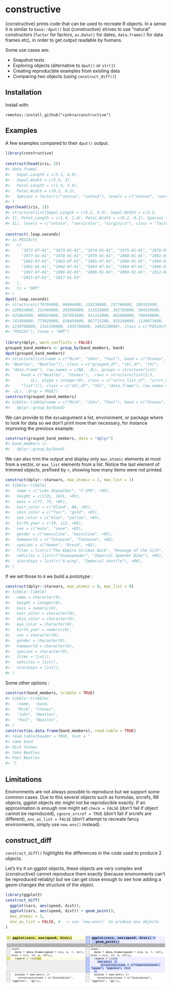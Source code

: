 
<!-- README.md is generated from README.Rmd. Please edit that file -->
# constructive

{constructive} prints code that can be used to recreate R objects. In a
sense it is similar to `base::dput()` but {constructive} strives to use
“natural” constructors (`factor` for factors, `as.Date()` for dates,
`data.frame()` for data frames etc), in order to get output readable by
humans.

Some use cases are:

-   Snapshot tests
-   Exploring objects (alternative to `dput()` or `str()`)
-   Creating reproducible examples from existing data
-   Comparing two objects (using `construct_diff()`)

## Installation

Install with:

    remotes::install_github("cynkra/constructive")

## Examples

A few examples compared to their `dput()` output.

``` r
library(constructive)

construct(head(iris, 2))
#> data.frame(
#>   Sepal.Length = c(5.1, 4.9),
#>   Sepal.Width = c(3.5, 3),
#>   Petal.Length = c(1.4, 1.4),
#>   Petal.Width = c(0.2, 0.2),
#>   Species = factor(c("setosa", "setosa"), levels = c("setosa", "versicolor", "virginica"))
#> )
dput(head(iris, 2))
#> structure(list(Sepal.Length = c(5.1, 4.9), Sepal.Width = c(3.5, 
#> 3), Petal.Length = c(1.4, 1.4), Petal.Width = c(0.2, 0.2), Species = structure(c(1L, 
#> 1L), levels = c("setosa", "versicolor", "virginica"), class = "factor")), row.names = 1:2, class = "data.frame")

construct(.leap.seconds)
#> as.POSIXct(
#>   c(
#>     "1972-07-01", "1973-01-01", "1974-01-01", "1975-01-01", "1976-01-01",
#>     "1977-01-01", "1978-01-01", "1979-01-01", "1980-01-01", "1981-07-01",
#>     "1982-07-01", "1983-07-01", "1985-07-01", "1988-01-01", "1990-01-01",
#>     "1991-01-01", "1992-07-01", "1993-07-01", "1994-07-01", "1996-01-01",
#>     "1997-07-01", "1999-01-01", "2006-01-01", "2009-01-01", "2012-07-01",
#>     "2015-07-01", "2017-01-01"
#>   ),
#>   tz = "GMT"
#> )
dput(.leap.seconds)
#> structure(c(78796800, 94694400, 126230400, 157766400, 189302400, 
#> 220924800, 252460800, 283996800, 315532800, 362793600, 394329600, 
#> 425865600, 489024000, 567993600, 631152000, 662688000, 709948800, 
#> 741484800, 773020800, 820454400, 867715200, 915148800, 1136073600, 
#> 1230768000, 1341100800, 1435708800, 1483228800), class = c("POSIXct", 
#> "POSIXt"), tzone = "GMT")

library(dplyr, warn.conflicts = FALSE)
grouped_band_members <- group_by(band_members, band)
dput(grouped_band_members)
#> structure(list(name = c("Mick", "John", "Paul"), band = c("Stones", 
#> "Beatles", "Beatles")), class = c("grouped_df", "tbl_df", "tbl", 
#> "data.frame"), row.names = c(NA, -3L), groups = structure(list(
#>     band = c("Beatles", "Stones"), .rows = structure(list(2:3, 
#>         1L), ptype = integer(0), class = c("vctrs_list_of", "vctrs_vctr", 
#>     "list"))), class = c("tbl_df", "tbl", "data.frame"), row.names = c(NA, 
#> -2L), .drop = TRUE))
construct(grouped_band_members)
#> tibble::tibble(name = c("Mick", "John", "Paul"), band = c("Stones", "Beatles", "Beatles")) |>
#>   dplyr::group_by(band)
```

We can provide to the `data`argument a list, environment, or package
where to look for data so we don’t print more than necessary, for
instance improving the previous example:

``` r
construct(grouped_band_members, data = "dplyr")
#> band_members |>
#>   dplyr::group_by(band)
```

We can also trim the output and display only `max_atomic` elements at
most from a vector, or `max_list` elements from a list. Notice the last
element of trimmed objects, prefixed by `+`, showing how many items were
not printed.

``` r
construct(dplyr::starwars, max_atomic = 2, max_list = 1)
#> tibble::tibble(
#>   name = c("Luke Skywalker", "C-3PO", +85),
#>   height = c(172L, 167L, +85),
#>   mass = c(77, 75, +85),
#>   hair_color = c("blond", NA, +85),
#>   skin_color = c("fair", "gold", +85),
#>   eye_color = c("blue", "yellow", +85),
#>   birth_year = c(19, 112, +85),
#>   sex = c("male", "none", +85),
#>   gender = c("masculine", "masculine", +85),
#>   homeworld = c("Tatooine", "Tatooine", +85),
#>   species = c("Human", "Droid", +85),
#>   films = list(c("The Empire Strikes Back", "Revenge of the Sith", +3), +86),
#>   vehicles = list(c("Snowspeeder", "Imperial Speeder Bike"), +86),
#>   starships = list(c("X-wing", "Imperial shuttle"), +86),
#> )
```

If we set those to `0` we build a prototype :

``` r
construct(dplyr::starwars, max_atomic = 0, max_list = 0)
#> tibble::tibble(
#>   name = character(0),
#>   height = integer(0),
#>   mass = numeric(0),
#>   hair_color = character(0),
#>   skin_color = character(0),
#>   eye_color = character(0),
#>   birth_year = numeric(0),
#>   sex = character(0),
#>   gender = character(0),
#>   homeworld = character(0),
#>   species = character(0),
#>   films = list(),
#>   vehicles = list(),
#>   starships = list(),
#> )
```

Some other options :

``` r
construct(band_members, tribble = TRUE)
#> tibble::tribble(
#>   ~name,  ~band,
#>   "Mick", "Stones",
#>   "John", "Beatles",
#>   "Paul", "Beatles",
#> )
construct(as.data.frame(band_members), read.table = TRUE)
#> read.table(header = TRUE, text = "
#> name band
#> Mick Stones
#> John Beatles
#> Paul Beatles
#> ")
```

## Limitations

Environments are not always possible to reproduce but we support some
common cases. Due to this several objects such as formulas, srcrefs, R6
objects, ggplot objects etc might not be reproducible exactly. If an
approximation is enough one might set `check = FALSE` (don’t fail if
object cannot be reproduced), `ignore_srcref = TRUE` (don’t fail if
srcrefs are different), `env_as_list = FALSE` (don’t attempt to recreate
fancy environments, simply use `new.env()` instead).

## construct_diff

`construct_diff()` highlights the differences in the code used to
produce 2 objects.

Let’s try it on ggplot objects, these objects are very complex and
{constructive} cannot reproduce them exactly (because environments can’t
be reproduced reliably) but we can get close enough to see how adding a
geom changes the structure of the object.

``` r
library(ggplot2)
construct_diff(
  ggplot(cars, aes(speed, dist)),
  ggplot(cars, aes(speed, dist)) + geom_point(),
  max_atomic = 3, 
  env_as_list = FALSE, #  -> use `new.env()` to produce env objects
)
```

![](man/figures/construct_diff.png)

